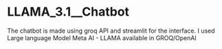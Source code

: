 # LLAMA_3.1__Chatbot
The chatbot is made using groq API and streamlit for the interface. I used Large language Model Meta AI - LLAMA available in GROQ/OpenAI
